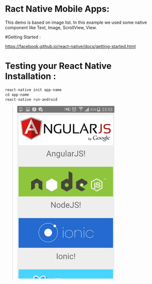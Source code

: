 # Ract Native Mobile Apps:

This demo is based on image list. In this example we used some native component like Text, Image, ScrollView, View. 


#Getting Started :


https://facebook.github.io/react-native/docs/getting-started.html

# Testing your React Native Installation :
```
react-native init app-name
cd app-name
react-native run-android
```

><img src="image-list.jpg" width="320">